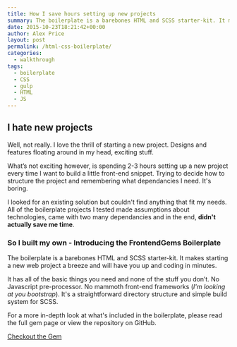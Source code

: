```yaml
---
title: How I save hours setting up new projects
summary: The boilerplate is a barebones HTML and SCSS starter-kit. It makes starting a new web project a breeze and will have you up and coding in minutes.
date: 2015-10-23T18:21:42+00:00
author: Alex Price
layout: post
permalink: /html-css-boilerplate/
categories:
  - walkthrough
tags:
  - boilerplate
  - CSS
  - gulp
  - HTML
  - JS
---
```

## I hate new projects

Well, not really. I love the thrill of starting a new project. Designs and features floating around in my head, exciting stuff.

What’s not exciting however, is spending 2-3 hours setting up a new project every time I want to build a little front-end snippet. Trying to decide how to structure the project and remembering what dependancies I need. It's boring.

I looked for an existing solution but couldn't find anything that fit my needs. All of the boilerplate projects I tested made assumptions about technologies, came with two many dependancies and in the end, **didn't actually save me time**.

### So I built my own - Introducing the FrontendGems Boilerplate

The boilerplate is a barebones HTML and SCSS starter-kit. It makes starting a new web project a breeze and will have you up and coding in minutes.

It has all of the basic things you need and none of the stuff you don’t. No Javascript pre-processor. No mammoth front-end frameworks (_I'm looking at you bootstrap_). It's a straightforward directory structure and simple build system for SCSS.

For a more in-depth look at what's included in the boilerplate, please read the full gem page or view the repository on GitHub.

<a title="Checkout the Gem (new tab)" href="https://github.com/alexpriceonline/frontendgems-boilerplate" rel="noopener noreferrer" target="_blank">Checkout the Gem</a>
